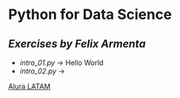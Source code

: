 # **Python for Data Science**

## ***Exercises by Felix Armenta***
* *intro_01.py* -> Hello World
* *intro_02.py* -> 

[Alura LATAM](https://www.aluracursos.com/)

